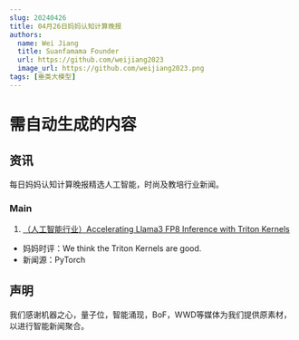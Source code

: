 ```yaml
---
slug: 20240426
title: 04月26日妈妈认知计算晚报
authors:
  name: Wei Jiang
  title: Suanfamama Founder
  url: https://github.com/weijiang2023
  image_url: https://github.com/weijiang2023.png
tags: [垂类大模型]
---
```


# 需自动生成的内容
## 资讯
每日妈妈认知计算晚报精选人工智能，时尚及教培行业新闻。

### Main

1. [（人工智能行业）Accelerating Llama3 FP8 Inference with Triton Kernels](https://deploy-preview-1596--pytorch-dot-org-preview.netlify.app/blog/accelerating-llama3/)
* 妈妈时评：We think the Triton Kernels are good.
* 新闻源：PyTorch

## 声明

我们感谢机器之心，量子位，智能涌现，BoF，WWD等媒体为我们提供原素材，以进行智能新闻聚合。